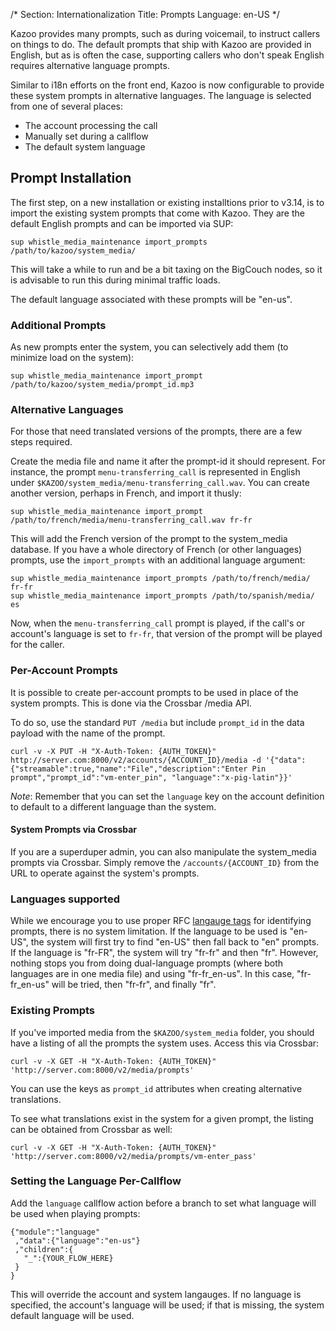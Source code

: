 /*
Section: Internationalization
Title: Prompts
Language: en-US
*/

Kazoo provides many prompts, such as during voicemail, to instruct callers on things to do. The default prompts that ship with Kazoo are provided in English, but as is often the case, supporting callers who don't speak English requires alternative language prompts.

Similar to i18n efforts on the front end, Kazoo is now configurable to provide these system prompts in alternative languages. The language is selected from one of several places:

* The account processing the call
* Manually set during a callflow
* The default system language

## Prompt Installation

The first step, on a new installation or existing installtions prior to v3.14, is to import the existing system prompts that come with Kazoo. They are the default English prompts and can be imported via SUP:

    sup whistle_media_maintenance import_prompts /path/to/kazoo/system_media/

This will take a while to run and be a bit taxing on the BigCouch nodes, so it is advisable to run this during minimal traffic loads.

The default language associated with these prompts will be "en-us".

### Additional Prompts

As new prompts enter the system, you can selectively add them (to minimize load on the system):

    sup whistle_media_maintenance import_prompt /path/to/kazoo/system_media/prompt_id.mp3

### Alternative Languages

For those that need translated versions of the prompts, there are a few steps required.

Create the media file and name it after the prompt-id it should represent. For instance, the prompt `menu-transferring_call` is represented in English under `$KAZOO/system_media/menu-transferring_call.wav`. You can create another version, perhaps in French, and import it thusly:

    sup whistle_media_maintenance import_prompt /path/to/french/media/menu-transferring_call.wav fr-fr

This will add the French version of the prompt to the system_media database. If you have a whole directory of French (or other languages) prompts, use the `import_prompts` with an additional language argument:

    sup whistle_media_maintenance import_prompts /path/to/french/media/ fr-fr
    sup whistle_media_maintenance import_prompts /path/to/spanish/media/ es

Now, when the `menu-transferring_call` prompt is played, if the call's or account's language is set to `fr-fr`, that version of the prompt will be played for the caller.

### Per-Account Prompts

It is possible to create per-account prompts to be used in place of the system prompts. This is done via the Crossbar /media API.

To do so, use the standard `PUT /media` but include `prompt_id` in the data payload with the name of the prompt.

    curl -v -X PUT -H "X-Auth-Token: {AUTH_TOKEN}" http://server.com:8000/v2/accounts/{ACCOUNT_ID}/media -d '{"data":{"streamable":true,"name":"File","description":"Enter Pin prompt","prompt_id":"vm-enter_pin", "language":"x-pig-latin"}}'

*Note*: Remember that you can set the `language` key on the account definition to default to a different language than the system.

#### System Prompts via Crossbar

If you are a superduper admin, you can also manipulate the system_media prompts via Crossbar. Simply remove the `/accounts/{ACCOUNT_ID}` from the URL to operate against the system's prompts.

### Languages supported

While we encourage you to use proper RFC [langauge tags](http://www.w3.org/Protocols/rfc2616/rfc2616-sec3.html#sec3.10) for identifying prompts, there is no system limitation. If the language to be used is "en-US", the system will first try to find "en-US" then fall back to "en" prompts. If the language is "fr-FR", the system will try "fr-fr" and then "fr". However, nothing stops you from doing dual-language prompts (where both languages are in one media file) and using "fr-fr_en-us". In this case, "fr-fr_en-us" will be tried, then "fr-fr", and finally "fr".

### Existing Prompts

If you've imported media from the `$KAZOO/system_media` folder, you should have a listing of all the prompts the system uses. Access this via Crossbar:

    curl -v -X GET -H "X-Auth-Token: {AUTH_TOKEN}" 'http://server.com:8000/v2/media/prompts'

You can use the keys as `prompt_id` attributes when creating alternative translations.

To see what translations exist in the system for a given prompt, the listing can be obtained from Crossbar as well:

    curl -v -X GET -H "X-Auth-Token: {AUTH_TOKEN}" 'http://server.com:8000/v2/media/prompts/vm-enter_pass'

### Setting the Language Per-Callflow

Add the `language` callflow action before a branch to set what language will be used when playing prompts:

    {"module":"language"
     ,"data":{"language":"en-us"}
     ,"children":{
       "_":{YOUR_FLOW_HERE}
     }
    }

This will override the account and system langauges. If no language is specified, the account's language will be used; if that is missing, the system default language will be used.
